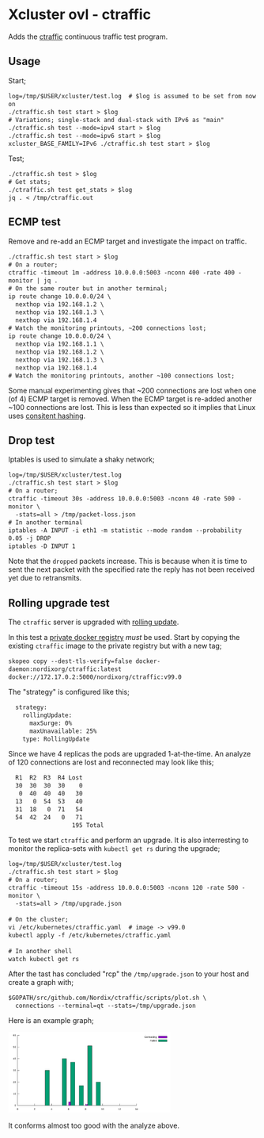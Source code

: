 # Xcluster ovl - ctraffic

Adds the [ctraffic](https://github.com/Nordix/ctraffic) continuous
traffic test program.

## Usage

Start;
```
log=/tmp/$USER/xcluster/test.log  # $log is assumed to be set from now on
./ctraffic.sh test start > $log
# Variations; single-stack and dual-stack with IPv6 as "main"
./ctraffic.sh test --mode=ipv4 start > $log
./ctraffic.sh test --mode=ipv6 start > $log
xcluster_BASE_FAMILY=IPv6 ./ctraffic.sh test start > $log
```

Test;
```
./ctraffic.sh test > $log
# Get stats;
./ctraffic.sh test get_stats > $log
jq . < /tmp/ctraffic.out
```

## ECMP test

Remove and re-add an ECMP target and investigate the impact on
traffic.

```
./ctraffic.sh test start > $log
# On a router;
ctraffic -timeout 1m -address 10.0.0.0:5003 -nconn 400 -rate 400 -monitor | jq .
# On the same router but in another terminal;
ip route change 10.0.0.0/24 \
  nexthop via 192.168.1.2 \
  nexthop via 192.168.1.3 \
  nexthop via 192.168.1.4
# Watch the monitoring printouts, ~200 connections lost;
ip route change 10.0.0.0/24 \
  nexthop via 192.168.1.1 \
  nexthop via 192.168.1.2 \
  nexthop via 192.168.1.3 \
  nexthop via 192.168.1.4
# Watch the monitoring printouts, another ~100 connections lost;
```

Some manual experimenting gives that ~200 connections are lost when
one (of 4) ECMP target is removed. When the ECMP target is re-added
another ~100 connections are lost. This is less than expected so it
implies that Linux uses
[consitent hashing](https://en.wikipedia.org/wiki/Consistent_hashing).


## Drop test

Iptables is used to simulate a shaky network;

```
log=/tmp/$USER/xcluster/test.log
./ctraffic.sh test start > $log
# On a router;
ctraffic -timeout 30s -address 10.0.0.0:5003 -nconn 40 -rate 500 -monitor \
  -stats=all > /tmp/packet-loss.json
# In another terminal
iptables -A INPUT -i eth1 -m statistic --mode random --probability 0.05 -j DROP
iptables -D INPUT 1
```

Note that the `dropped` packets increase. This is because when it is
time to sent the next packet with the specified rate the reply has not
been received yet due to retransmits.


## Rolling upgrade test

The `ctraffic` server is upgraded with [rolling
update](https://kubernetes.io/docs/concepts/workloads/controllers/deployment/#updating-a-deployment).

In this test a [private docker registry](../private-reg/) *must* be
used. Start by copying the existing `ctraffic` image to the private
registry but with a new tag;

```
skopeo copy --dest-tls-verify=false docker-daemon:nordixorg/ctraffic:latest docker://172.17.0.2:5000/nordixorg/ctraffic:v99.0
```

The "strategy" is configured like this;

```
  strategy:
    rollingUpdate:
      maxSurge: 0%
      maxUnavailable: 25%
    type: RollingUpdate
```

Since we have 4 replicas the pods are upgraded 1-at-the-time. An
analyze of 120 connections are lost and reconnected may look like
this;

```
  R1  R2  R3  R4 Lost
  30  30  30  30    0
   0  40  40  40   30
  13   0  54  53   40
  31  18   0  71   54
  54  42  24   0   71
                  195 Total
```

To test we start `ctraffic` and perform an upgrade. It is also
interresting to monitor the replica-sets with `kubectl get rs` during
the upgrade;

```
log=/tmp/$USER/xcluster/test.log
./ctraffic.sh test start > $log
# On a router;
ctraffic -timeout 15s -address 10.0.0.0:5003 -nconn 120 -rate 500 -monitor \
  -stats=all > /tmp/upgrade.json

# On the cluster;
vi /etc/kubernetes/ctraffic.yaml  # image -> v99.0
kubectl apply -f /etc/kubernetes/ctraffic.yaml

# In another shell
watch kubectl get rs
```

After the tast has concluded "rcp" the `/tmp/upgrade.json` to your
host and create a graph with;

```
$GOPATH/src/github.com/Nordix/ctraffic/scripts/plot.sh \
  connections --terminal=qt --stats=/tmp/upgrade.json
```

Here is an example graph;

<img src="upgrade-stats.svg" alt="Upgrade statistics" width="65%" />

It conforms almost too good with the analyze above.
